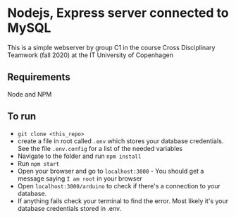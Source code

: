 # Nodejs, Express server connected to MySQL
This is a simple webserver by group C1 in the course Cross Disciplinary Teamwork (fall 2020) at the IT University of Copenhagen

## Requirements
Node and NPM

## To run
- `git clone <this_repo>`
- create a file in root called `.env` which stores your database credentials. See the file `.env.config` for a list of the needed variables
- Navigate to the folder and run `npm install`
- Run `npm start`
- Open your browser and go to `localhost:3000` - You should get a message saying `I am root` in your browser
- Open `localhost:3000/arduino` to check if there's a connection to your database. 
- If anything fails check your terminal to find the error. Most likely it's your database credentials stored in .env. 
